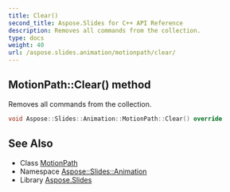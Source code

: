 ```yaml
---
title: Clear()
second_title: Aspose.Slides for C++ API Reference
description: Removes all commands from the collection.
type: docs
weight: 40
url: /aspose.slides.animation/motionpath/clear/
---
```

## MotionPath::Clear() method


Removes all commands from the collection.

```cpp
void Aspose::Slides::Animation::MotionPath::Clear() override
```

## See Also

* Class [MotionPath](../)
* Namespace [Aspose::Slides::Animation](../../)
* Library [Aspose.Slides](../../../)
